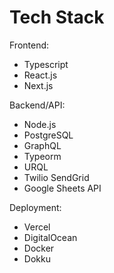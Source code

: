 # Tech Stack

Frontend:

- Typescript
- React.js
- Next.js

Backend/API:

- Node.js
- PostgreSQL
- GraphQL
- Typeorm
- URQL
- Twilio SendGrid
- Google Sheets API

Deployment:

- Vercel
- DigitalOcean
- Docker
- Dokku
